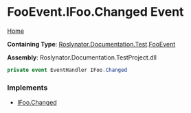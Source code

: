 <a name="_Top"></a>

# FooEvent\.IFoo\.Changed Event

[Home](../../../../../README.md#_Top)

**Containing Type**: [Roslynator.Documentation.Test](../../README.md#_Top)\.[FooEvent](../README.md#_Top)

**Assembly**: Roslynator\.Documentation\.TestProject\.dll

```csharp
private event EventHandler IFoo.Changed
```

### Implements

* [IFoo.Changed](../../IFoo/Changed/README.md#_Top)
